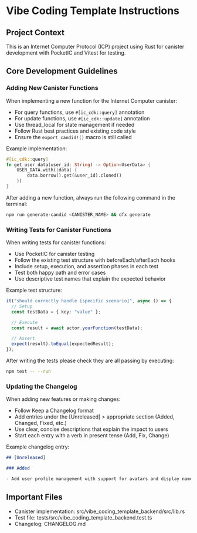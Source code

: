 # Vibe Coding Template Instructions

## Project Context

This is an Internet Computer Protocol (ICP) project using Rust for canister development with PocketIC and Vitest for testing.

## Core Development Guidelines

### Adding New Canister Functions

When implementing a new function for the Internet Computer canister:

- For query functions, use `#[ic_cdk::query]` annotation
- For update functions, use `#[ic_cdk::update]` annotation
- Use thread_local for state management if needed
- Follow Rust best practices and existing code style
- Ensure the `export_candid!()` macro is still called

Example implementation:

```rust
#[ic_cdk::query]
fn get_user_data(user_id: String) -> Option<UserData> {
    USER_DATA.with(|data| {
        data.borrow().get(&user_id).cloned()
    })
}
```

After adding a new function, always run the following command in the terminal:

```bash
npm run generate-candid <CANISTER_NAME> && dfx generate
```

### Writing Tests for Canister Functions

When writing tests for canister functions:

- Use PocketIC for canister testing
- Follow the existing test structure with beforeEach/afterEach hooks
- Include setup, execution, and assertion phases in each test
- Test both happy path and error cases
- Use descriptive test names that explain the expected behavior

Example test structure:

```typescript
it("should correctly handle [specific scenario]", async () => {
  // Setup
  const testData = { key: "value" };

  // Execute
  const result = await actor.yourFunction(testData);

  // Assert
  expect(result).toEqual(expectedResult);
});
```

After writing the tests please check they are all passing by executing:

```bash
npm test -- --run
```

### Updating the Changelog

When adding new features or making changes:

- Follow Keep a Changelog format
- Add entries under the [Unreleased] > appropriate section (Added, Changed, Fixed, etc.)
- Use clear, concise descriptions that explain the impact to users
- Start each entry with a verb in present tense (Add, Fix, Change)

Example changelog entry:

```markdown
## [Unreleased]

### Added

- Add user profile management with support for avatars and display names
```

## Important Files

- Canister implementation: src/vibe_coding_template_backend/src/lib.rs
- Test file: tests/src/vibe_coding_template_backend.test.ts
- Changelog: CHANGELOG.md
